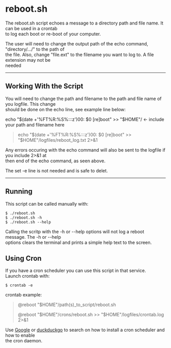 # reboot.sh

The reboot.sh script echoes a message to a directory path and file name. It can be used in a crontab<br>
to log each boot or re-boot of your computer.<br>

The user will need to change the output path of the echo command, "directory/.../" to the path of<br>
the file. Also, change "file.ext" to the filename you want to log to. A file extension may not be<br>
needed<br>

---
## Working With the Script

You will need to change the path and filename to the path and file name of you logfile. This change<br>
should be done on the echo line, see example line below:<br>

echo "$(date +'%FT%R:%S%:::z')00: $0 [re]boot" >> "$HOME"/ <- include your path and filename here<br>

> echo "$(date +'%FT%R:%S%:::z')00: $0 [re]boot" >> "$HOME"/logfiles/reboot_log.txt 2>&1

Any errors occuring with the echo command will also be sent to the logfile if you include 2>&1 at<br>
then end of the echo command, as seen above.<br>

The set -e line is not needed and is safe to delet.<br>

---
## Running

This script can be called manually with:

```
$ ./reboot.sh
$ ./reboot.sh -h
$ ./reboot.sh --help
```

Calling the scritp with the -h or --help options will not log a reboot message. The -h or --help<br>
options clears the terminal and prints a simple help text to the screen.

## Using Cron

If you have a cron scheduler you can use this script in that service.<br>
Launch crontab with:

```
$ crontab -e
```

crontab example:

> @reboot "$HOME"/path(s)_to_script/reboot.sh
>
> @reboot "$HOME"/crons/reboot.sh >> "$HOME"/logfiles/crontab.log 2>&1

Use [Google](https://www.google.com) or [duckduckgo](https://www.duckduckgo.com) to search on how to install a cron scheduler and how to enable<br>
the cron daemon.
